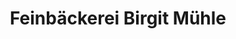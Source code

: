 ---
title: "Feinbäckerei Birgit Mühle"
url: /reichenbach-o-l/feinbaeckerei-birgit-muehle/
shop: Bäckerei
---